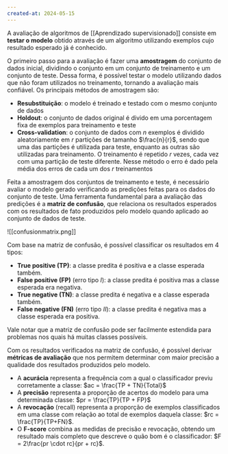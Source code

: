 ```yaml
---
created-at: 2024-05-15
---
```


A avaliação de algoritmos de [[Aprendizado supervisionado]] consiste em **testar o modelo** obtido através de um algoritmo utilizando exemplos cujo resultado esperado já é conhecido.

O primeiro passo para a avaliação é fazer uma **amostragem** do conjunto de dados inicial, dividindo o conjunto em um conjunto de treinamento e um conjunto de teste. Dessa forma, é possível testar o modelo utilizando dados que não foram utilizados no treinamento, tornando a avaliação mais confiável. Os principais métodos de amostragem são:

-   **Resubstituição**: o modelo é treinado e testado com o mesmo conjunto de dados
-   **Holdout**: o conjunto de dados original é divido em uma porcentagem fixa de exemplos para treinamento e teste
-   **Cross-validation**: o conjunto de dados com $n$ exemplos é dividido aleatoriamente em $r$ partições de tamanho $\frac{n}{r}$, sendo que uma das partições é utilizada para teste, enquanto as outras são utilizadas para treinamento. O treinamento é repetido $r$ vezes, cada vez com uma partição de teste diferente. Nesse método o erro é dado pela média dos erros de cada um dos $r$ treinamentos

Feita a amostragem dos conjuntos de treinamento e teste, é necessário avaliar o modelo gerado verificando as predições feitas para os dados do conjunto de teste. Uma ferramenta fundamental para a avaliação das predições é a **matriz de confusão**, que relaciona os resultados esperados com os resultados de fato produzidos pelo modelo quando aplicado ao conjunto de dados de teste.

![[confusionmatrix.png]]

Com base na matriz de confusão, é possível classificar os resultados em $4$ tipos:

-   **True positive (TP)**: a classe predita é positiva e a classe esperada também.
-   **False positive (FP)** (erro tipo $I$): a classe predita é positiva mas a classe esperada era negativa.
-   **True negative (TN)**: a classe predita é negativa e a classe esperada também.
-   **False negative (FN)** (erro tipo $II$): a classe predita é negativa mas a classe esperada era positiva.

Vale notar que a matriz de confusão pode ser facilmente estendida para problemas nos quais há muitas classes possíveis.

Com os resultados verificados na matriz de confusão, é possível derivar **métricas de avaliação** que nos permitem determinar com maior precisão a qualidade dos resultados produzidos pelo modelo.

-   A **acurácia** representa a frequência com a qual o classificador previu corretamente a classe: $ac = \frac{TP + TN}{Total}$
-   A **precisão** representa a proporção de acertos do modelo para uma determinada classe: $pr = \frac{TP}{TP + FP}$
-   A **revocação** (recall) representa a proporção de exemplos classificados em uma classe com relação ao total de exemplos daquela classe: $rc = \frac{TP}{TP+FN}$.
-   O **F-score** combina as medidas de precisão e revocação, obtendo um resultado mais completo que descreve o quão bom é o classificador: $F = 2\frac{pr \cdot rc}{pr + rc}$.
